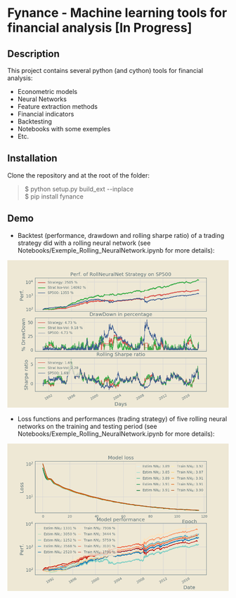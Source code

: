 # Fynance - Machine learning tools for financial analysis [In Progress]

## Description

This project contains several python (and cython) tools for financial analysis:
- Econometric models
- Neural Networks
- Feature extraction methods
- Financial indicators
- Backtesting
- Notebooks with some exemples
- Etc.

## Installation

Clone the repository and at the root of the folder:

> $ python setup.py build_ext --inplace   
> $ pip install fynance   

## Demo

- Backtest (performance, drawdown and rolling sharpe ratio) of a trading strategy did with a rolling neural network (see Notebooks/Exemple_Rolling_NeuralNetwork.ipynb for more details):

![backtest_RollNeuralNet](https://github.com/ArthurBernard/Fynance/blob/master/pictures/backtest_RollNeuralNet.png)

- Loss functions and performances (trading strategy) of five rolling neural networks on the training and testing period (see Notebooks/Exemple_Rolling_NeuralNetwork.ipynb for more details):

![loss_RollNeuralNet](https://github.com/ArthurBernard/Fynance/blob/master/pictures/loss_RollNeuralNet.png)